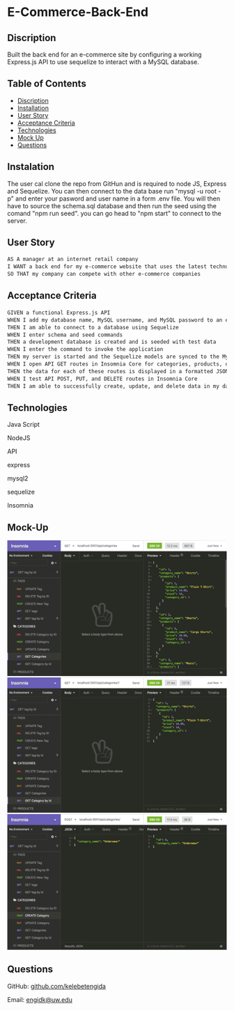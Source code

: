 # E-Commerce-Back-End

## Discription 

Built the back end for an e-commerce site by configuring a working Express.js API to use sequelize to interact with a MySQL database.

## Table of Contents

* [Discription]()
* [Installation]()
* [User Story]()
* [Acceptance Criteria]()
* [Technologies]()
* [Mock Up]()
* [Questions]()


## Instalation 

The user cal clone the repo from GitHun and is required to node JS, Express and Sequelize. You can then connect to the data base run "mysql -u root -p" and enter your pasword and user name in a form .env file. You will then have to source the schema.sql database and then run the seed using the comand "npm run seed". you can go head to "npm start" to connect to the server. 


## User Story

```md
AS A manager at an internet retail company
I WANT a back end for my e-commerce website that uses the latest technologies
SO THAT my company can compete with other e-commerce companies
```

## Acceptance Criteria

```md
GIVEN a functional Express.js API
WHEN I add my database name, MySQL username, and MySQL password to an environment variable file
THEN I am able to connect to a database using Sequelize
WHEN I enter schema and seed commands
THEN a development database is created and is seeded with test data
WHEN I enter the command to invoke the application
THEN my server is started and the Sequelize models are synced to the MySQL database
WHEN I open API GET routes in Insomnia Core for categories, products, or tags
THEN the data for each of these routes is displayed in a formatted JSON
WHEN I test API POST, PUT, and DELETE routes in Insomnia Core
THEN I am able to successfully create, update, and delete data in my database
```
## Technologies
Java Script

NodeJS

API

express

mysql2

sequelize

Insomnia

## Mock-Up

![](./Assets/13-orm-homework-demo-01.gif)
![](./Assets/13-orm-homework-demo-02.gif)
![](./Assets/13-orm-homework-demo-03.gif)

## Questions


GitHub: [github.com/kelebetengida]()

Email: [engidk@uw.edu]()
